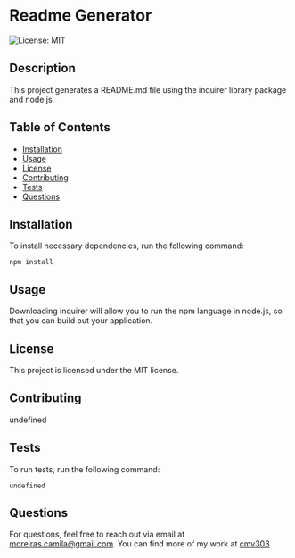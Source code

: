 # Readme Generator
![License: MIT](https://img.shields.io/badge/License-MIT-blue.svg)

## Description

This project generates a README.md file using the inquirer library package and node.js.

## Table of Contents

* [Installation](#installation)
* [Usage](#usage)
* [License](#license)
* [Contributing](#contributing)
* [Tests](#tests)
* [Questions](#questions)

## Installation

To install necessary dependencies, run the following command:

```
npm install
```


## Usage

Downloading inquirer will allow you to run the npm language in node.js, so that you can build out your application.

## License
    
This project is licensed under the MIT license.

## Contributing

undefined

## Tests

To run tests, run the following command:

```
undefined
```

## Questions

For questions, feel free to reach out via email at moreiras.camila@gmail.com. You can find more of my work at [cmv303](https://github.com/cmv303/)
